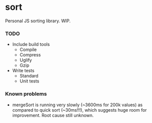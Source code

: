 # sort
Personal JS sorting library. WIP.

### TODO
- Include build tools
  - Compile
  - Compress
  - Uglify
  - Gzip
- Write tests
  - Standard
  - Unit tests

### Known problems
- mergeSort is running very slowly (~3600ms for 200k values) as compared to quick sort (~30ms!!!), which suggests huge room for improvement. Root cause still unknown.
